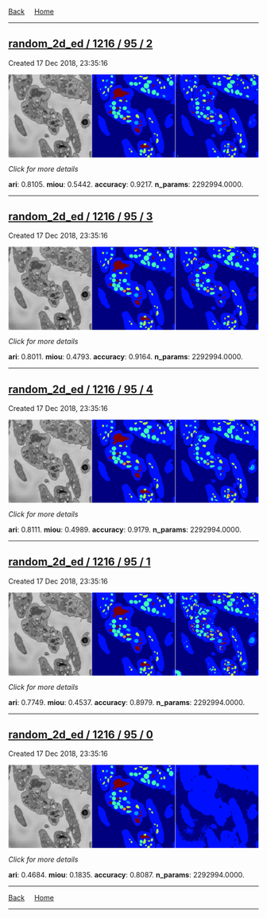
[Back](..)&nbsp;&nbsp;&nbsp;&nbsp;&nbsp;[Home](https://leapmanlab.github.io/snapshots)

---

<div class="summary"><a href="2"><h2>random_2d_ed / 1216 / 95 / 2</h2></a><p>Created 17 Dec 2018, 23:35:16
</p><a href="2"><img src="2/media/summary.png" align="center"></a><p>
<i>Click for more details</i>
</p></div>

**ari**: 0.8105. **miou**: 0.5442. **accuracy**: 0.9217. **n_params**: 2292994.0000. 

---

<div class="summary"><a href="3"><h2>random_2d_ed / 1216 / 95 / 3</h2></a><p>Created 17 Dec 2018, 23:35:16
</p><a href="3"><img src="3/media/summary.png" align="center"></a><p>
<i>Click for more details</i>
</p></div>

**ari**: 0.8011. **miou**: 0.4793. **accuracy**: 0.9164. **n_params**: 2292994.0000. 

---

<div class="summary"><a href="4"><h2>random_2d_ed / 1216 / 95 / 4</h2></a><p>Created 17 Dec 2018, 23:35:16
</p><a href="4"><img src="4/media/summary.png" align="center"></a><p>
<i>Click for more details</i>
</p></div>

**ari**: 0.8111. **miou**: 0.4989. **accuracy**: 0.9179. **n_params**: 2292994.0000. 

---

<div class="summary"><a href="1"><h2>random_2d_ed / 1216 / 95 / 1</h2></a><p>Created 17 Dec 2018, 23:35:16
</p><a href="1"><img src="1/media/summary.png" align="center"></a><p>
<i>Click for more details</i>
</p></div>

**ari**: 0.7749. **miou**: 0.4537. **accuracy**: 0.8979. **n_params**: 2292994.0000. 

---

<div class="summary"><a href="0"><h2>random_2d_ed / 1216 / 95 / 0</h2></a><p>Created 17 Dec 2018, 23:35:16
</p><a href="0"><img src="0/media/summary.png" align="center"></a><p>
<i>Click for more details</i>
</p></div>

**ari**: 0.4684. **miou**: 0.1835. **accuracy**: 0.8087. **n_params**: 2292994.0000. 

---

[Back](..)&nbsp;&nbsp;&nbsp;&nbsp;&nbsp;[Home](https://leapmanlab.github.io/snapshots)

---